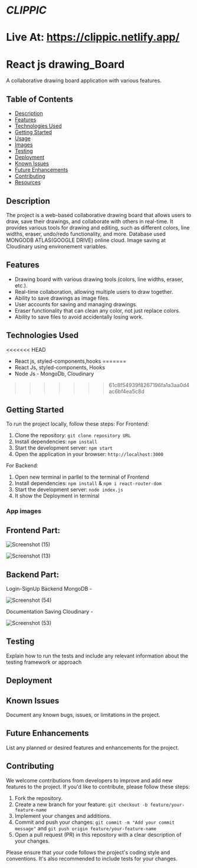 # *_CLIPPIC_*

# Live At: https://clippic.netlify.app/

# React js drawing_Board

A collaborative drawing board application with various features.

## Table of Contents

- [Description](#description)
- [Features](#features)
- [Technologies Used](#technologies-used)
- [Getting Started](#getting-started)
- [Usage](#usage)
- [Images](#images)
- [Testing](#testing)
- [Deployment](#deployment)
- [Known Issues](#known-issues)
- [Future Enhancements](#future-enhancements)
- [Contributing](#contributing)
- [Resources](#resources)

## Description

The project is a web-based collaborative drawing board that allows users to draw, save their drawings, and collaborate with others in real-time. It provides various tools for drawing and editing, such as different colors, line widths, eraser, undo/redo functionality, and more.
Database used MONGODB ATLAS(GOOGLE DRIVE) online cloud.
Image saving at Cloudinary using environement variables.
## Features

- Drawing board with various drawing tools (colors, line widths, eraser, etc.).
- Real-time collaboration, allowing multiple users to draw together.
- Ability to save drawings as image files.
- User accounts for saving and managing drawings.
- Eraser functionality that can clean any color, not just replace colors.
- Ability to save files to avoid accidentally losing work.

## Technologies Used

<<<<<<< HEAD
- React js, styled-components,hooks
=======
- React Js, styled-components, Hooks
- Node Js - MongoDb, Cloudinary
>>>>>>> 61c8f54939f8267196fa1a3aa0d4ac6bf4ea5c8d

## Getting Started

To run the project locally, follow these steps:
For Frontend:
1. Clone the repository: `git clone repository URL`
2. Install dependencies: `npm install`
3. Start the development server: `npm start`
4. Open the application in your browser: `http://localhost:3000`

For Backend:
1. Open new terminal in parllel to the terminal of Frontend
2. Install dependencies: `npm install` & `npm i react-router-dom`
3. Start the development server: `node index.js`
4. It show the Deployment in terminal
   

### App images
## Frontend Part: 

![Screenshot (15)](https://github.com/Gauravk04/ClipPic/assets/121782880/e57252a3-4d12-4332-8619-33ddc8198217)

![Screenshot (13)](https://github.com/Gauravk04/ClipPic/assets/121782880/2266473c-72f5-47bb-8a14-9e1ea0112361)


## Backend Part:
Login-SignUp Backend MongoDB -

![Screenshot (54)](https://github.com/Gauravk04/ClipPic/assets/121782880/b6cdce10-d8a4-415c-8639-2a323b5a1d24)

Documentation Saving Cloudinary -

![Screenshot (53)](https://github.com/Gauravk04/ClipPic/assets/121782880/5ea88822-b0c4-4d44-84a0-712dab01dc14)


## Testing

Explain how to run the tests and include any relevant information about the testing framework or approach

## Deployment


## Known Issues

Document any known bugs, issues, or limitations in the project.

## Future Enhancements

List any planned or desired features and enhancements for the project.

## Contributing

We welcome contributions from developers to improve and add new features to the project. If you'd like to contribute, please follow these steps:

1. Fork the repository.
2. Create a new branch for your feature: `git checkout -b feature/your-feature-name`
3. Implement your changes and additions.
4. Commit and push your changes: `git commit -m "Add your commit message"` and `git push origin feature/your-feature-name`
5. Open a pull request (PR) in this repository with a clear description of your changes.

Please ensure that your code follows the project's coding style and conventions. It's also recommended to include tests for your changes.
